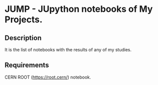 # JUMP - JUpython notebooks of My Projects.

## Description

It is the list of notebooks with the results of any of my studies.

## Requirements 

CERN ROOT (https://root.cern/) notebook.
